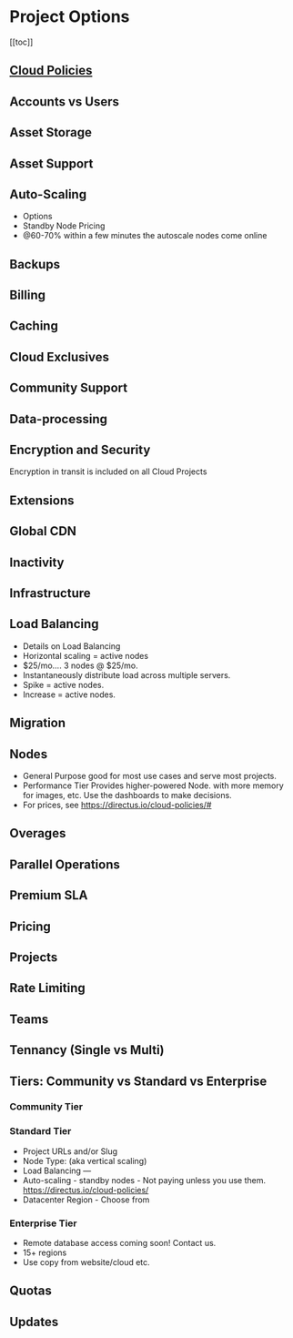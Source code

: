 # Project Options

[[toc]]

## [Cloud Policies](https://directus.io/cloud-policies/#)

## Accounts vs Users

## Asset Storage

## Asset Support

## Auto-Scaling

- Options
- Standby Node Pricing
- @60-70% within a few minutes the autoscale nodes come online

## Backups

## Billing

## Caching

## Cloud Exclusives

## Community Support

## Data-processing

## Encryption and Security

Encryption in transit is included on all Cloud Projects

## Extensions

## Global CDN

## Inactivity

## Infrastructure

## Load Balancing

- Details on Load Balancing
- Horizontal scaling = active nodes
- $25/mo…. 3 nodes @ $25/mo.
- Instantaneously distribute load across multiple servers.
- Spike = active nodes.
- Increase = active nodes.

## Migration

## Nodes

- General Purpose good for most use cases and serve most projects.
- Performance Tier Provides higher-powered Node. with more memory for images, etc. Use the dashboards to make decisions.
- For prices, see https://directus.io/cloud-policies/#

## Overages

## Parallel Operations

## Premium SLA

## Pricing

## Projects

## Rate Limiting

## Teams

## Tennancy (Single vs Multi)

## Tiers: Community vs Standard vs Enterprise

### Community Tier

### Standard Tier

- Project URLs and/or Slug
- Node Type: (aka vertical scaling)
- Load Balancing —
- Auto-scaling - standby nodes - Not paying unless you use them. https://directus.io/cloud-policies/
- Datacenter Region - Choose from

### Enterprise Tier

- Remote database access coming soon! Contact us.
- 15+ regions
- Use copy from website/cloud etc.

## Quotas

## Updates
